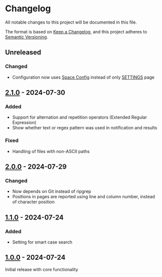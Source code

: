 # Changelog

All notable changes to this project will be documented in this file.

The format is based on [Keep a Changelog](https://keepachangelog.com/en/1.1.0/),
and this project adheres to [Semantic Versioning](https://semver.org/spec/v2.0.0.html).

<!-- markdownlint-configure-file { "MD024": { "siblings_only": true } } -->

## Unreleased

### Changed

- Configuration now uses [Space Config](https://silverbullet.md/Space%20Config) instead of only [SETTINGS](https://silverbullet.md/SETTINGS) page

## [2.1.0] - 2024-07-30

### Added

- Support for alternation and repetition operators (Extended Regular Expression)
- Show whether text or regex pattern was used in notification and results

### Fixed

- Handling of files with non-ASCII paths

## [2.0.0] - 2024-07-29

### Changed

- Now depends on Git instead of ripgrep
- Positions in pages are reported using line and column number, instead of character position

## [1.1.0] - 2024-07-24

### Added

- Setting for smart case search

## [1.0.0] - 2024-07-24

Initial release with core functionality

[2.1.0]: https://github.com/Maarrk/silverbullet-grep/compare/v2.0.0...v2.1.0
[2.0.0]: https://github.com/Maarrk/silverbullet-grep/compare/v1.1.0...v2.0.0
[1.1.0]: https://github.com/Maarrk/silverbullet-grep/compare/v1.0.0...v1.1.0
[1.0.0]: https://github.com/Maarrk/silverbullet-grep/releases/tag/v1.0.0
